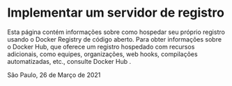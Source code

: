 # Implementar um servidor de registro

Esta página contém informações sobre como hospedar seu próprio registro usando o Docker Registry de código aberto. Para obter informações sobre o Docker Hub, 
que oferece um registro hospedado com recursos adicionais, como equipes, organizações, web hooks, compilações automatizadas, etc., consulte Docker Hub .

São Paulo, 26 de Março de 2021

